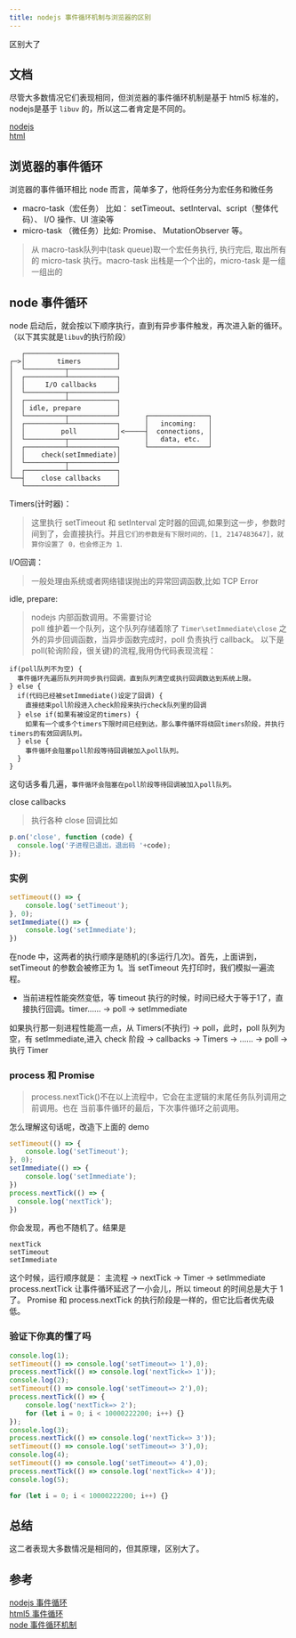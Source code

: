 ```yaml
---
title: nodejs 事件循环机制与浏览器的区别
---
```

区别大了

## 文档

尽管大多数情况它们表现相同，但浏览器的事件循环机制是基于 html5 标准的，nodejs是基于 `libuv` 的，所以这二者肯定是不同的。  

[nodejs](http://nodejs.cn/api/n-api.html#n-api_n_api_libuv_event_loop)  
[html](https://html.spec.whatwg.org/multipage/webappapis.html#event-loops)

## 浏览器的事件循环

浏览器的事件循环相比 node 而言，简单多了，他将任务分为宏任务和微任务

- macro-task（宏任务） 比如： setTimeout、setInterval、script（整体代码）、 I/O 操作、UI 渲染等
- micro-task （微任务）比如: Promise、  MutationObserver 等。  

> 从 macro-task队列中(task queue)取一个宏任务执行, 执行完后, 取出所有的 micro-task 执行。macro-task 出栈是一个个出的，micro-task 是一组一组出的

## node 事件循环

node 启动后，就会按以下顺序执行，直到有异步事件触发，再次进入新的循环。（以下其实就是`libuv`的执行阶段） 

```
   ┌───────────────────────┐
┌─>│        timers         │
│  └──────────┬────────────┘
│  ┌──────────┴────────────┐
│  │     I/O callbacks     │
│  └──────────┬────────────┘
│  ┌──────────┴────────────┐
│  │ idle, prepare         │
│  └──────────┬────────────┘      ┌───────────────┐
│  ┌──────────┴────────────┐      │   incoming:   │
│  │         poll          │<─────┤  connections, │
│  └──────────┬────────────┘      │   data, etc.  │
│  ┌──────────┴────────────┐      └───────────────┘
│  │    check(setImmediate)│
│  └──────────┬────────────┘
│  ┌──────────┴────────────┐
└──┤    close callbacks    │
   └───────────────────────┘
```

Timers(计时器)：  

> 这里执行 setTimeout 和 setInterval 定时器的回调,如果到这一步，参数时间到了，会直接执行。并且`它们的参数是有下限时间的，[1, 2147483647]，就算你设置了 0，也会修正为 1`.

I/O回调：
>一般处理由系统或者网络错误抛出的异常回调函数,比如 TCP Error  

idle, prepare:  

> nodejs 内部函数调用。不需要讨论  
poll 维护着一个队列，这个队列存储着除了 `Timer\setImmediate\close` 之外的异步回调函数，当异步函数完成时，poll 负责执行 callback。
以下是poll(轮询阶段，很关键)的流程,我用伪代码表现流程：  


```
if(poll队列不为空) {
  事件循环先遍历队列并同步执行回调，直到队列清空或执行回调数达到系统上限。
} else {
  if(代码已经被setImmediate()设定了回调) {
    直接结束poll阶段进入check阶段来执行check队列里的回调
  } else if(如果有被设定的timers) {
    如果有一个或多个timers下限时间已经到达，那么事件循环将绕回timers阶段，并执行timers的有效回调队列。
  } else {
    事件循环会阻塞poll阶段等待回调被加入poll队列。
  }
}
```

这句话多看几遍，`事件循环会阻塞在poll阶段等待回调被加入poll队列。`

close callbacks  
> 执行各种 close 回调比如  

```javascript
p.on('close', function (code) {
  console.log('子进程已退出，退出码 '+code);
});
```

### 实例

```javascript
setTimeout(() => {
    console.log('setTimeout');
}, 0);
setImmediate(() => {
    console.log('setImmediate');
})
```

在node 中，这两者的执行顺序是随机的(多运行几次)。首先，上面讲到，setTimeout 的参数会被修正为 1。当 setTimeout 先打印时，我们模拟一遍流程。  

- 当前进程性能突然变低，等 timeout 执行的时候，时间已经大于等于1了，直接执行回调。timer...... -> poll -> setImmediate 

如果执行那一刻进程性能高一点，从 Timers(不执行) -> poll，此时，poll 队列为空，有 setImmediate,进入 check 阶段 -> callbacks -> Timers -> ...... -> poll -> 执行 Timer  

### process 和 Promise  

> process.nextTick()不在以上流程中，它会在主逻辑的末尾任务队列调用之前调用。也在 当前事件循环的最后，下次事件循环之前调用。

怎么理解这句话呢，改造下上面的 demo  

```javascript
setTimeout(() => {
    console.log('setTimeout');
}, 0);
setImmediate(() => {
    console.log('setImmediate');
})
process.nextTick(() => {
  console.log('nextTick');
})
```

你会发现，再也不随机了。结果是  

```
nextTick
setTimeout
setImmediate
```

这个时候，运行顺序就是： 主流程 -> nextTick -> Timer -> setImmediate  
process.nextTick 让事件循环延迟了一小会儿，所以 timeout 的时间总是大于 1 了。
Promise 和 process.nextTick 的执行阶段是一样的，但它比后者优先级低。
### 验证下你真的懂了吗  

```javascript
console.log(1);
setTimeout(() => console.log('setTimeout=> 1'),0);
process.nextTick(() => console.log('nextTick=> 1'));
console.log(2);
setTimeout(() => console.log('setTimeout=> 2'),0);
process.nextTick(() => {
    console.log('nextTick=> 2');
    for (let i = 0; i < 10000222200; i++) {}
});
console.log(3);
process.nextTick(() => console.log('nextTick=> 3'));
setTimeout(() => console.log('setTimeout=> 3'),0);
console.log(4);
setTimeout(() => console.log('setTimeout=> 4'),0);
process.nextTick(() => console.log('nextTick=> 4'));
console.log(5);

for (let i = 0; i < 10000222200; i++) {}
```

## 总结  

这二者表现大多数情况是相同的，但其原理，区别大了。

## 参考  

[nodejs 事件循环](http://nodejs.cn/api/n-api.html#n-api_n_api_libuv_event_loop)  
[html5 事件循环](https://html.spec.whatwg.org/multipage/webappapis.html#event-loops)  
[node 事件循环机制](https://segmentfault.com/a/1190000013102056?utm_source=tag-newest)
